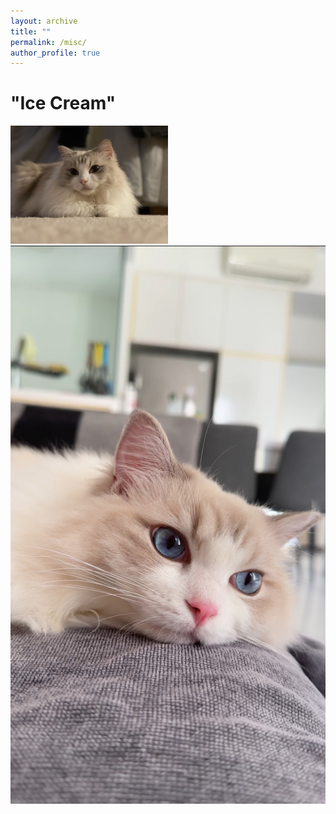 ```yaml
---
layout: archive
title: ""
permalink: /misc/
author_profile: true
---
```



# "Ice Cream"

<img src="/images/misc/cat1.jpg" width="50%">

<img src="/images/misc/cat3.JPG" height="50%">
